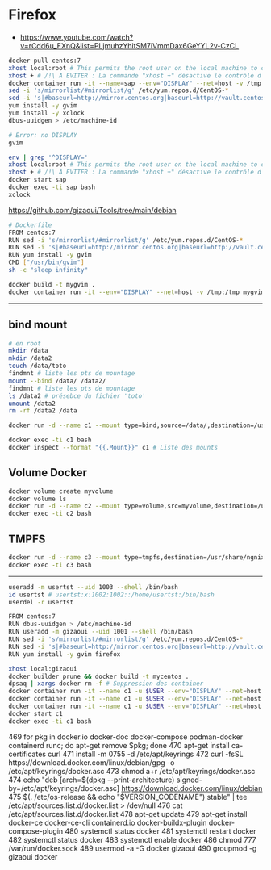 # Firefox

- https://www.youtube.com/watch?v=rCdd6u_FXnQ&list=PLjmuhzYhitSM7iVmmDax6GeYYL2v-CzCL

```bash
docker pull centos:7
xhost local:root # This permits the root user on the local machine to connect to X windows display.
xhost + # /!\ A EVITER : La commande "xhost +" désactive le contrôle d'accès à votre serveur X11
docker container run -it --name=sap --env="DISPLAY" --net=host -v /tmp:/tmp centos:7
sed -i 's/mirrorlist/#mirrorlist/g' /etc/yum.repos.d/CentOS-*
sed -i 's|#baseurl=http://mirror.centos.org|baseurl=http://vault.centos.org|g' /etc/yum.repos.d/CentOS-*
yum install -y gvim
yum install -y xclock
dbus-uuidgen > /etc/machine-id

# Error: no DISPLAY
gvim 
```


```bash
env | grep '^DISPLAY='
xhost local:root # This permits the root user on the local machine to connect to X windows display.
xhost + # /!\ A EVITER : La commande "xhost +" désactive le contrôle d'accès à votre serveur X11
docker start sap
docker exec -ti sap bash
xclock
```

https://github.com/gizaoui/Tools/tree/main/debian

```bash
# Dockerfile
FROM centos:7
RUN sed -i 's/mirrorlist/#mirrorlist/g' /etc/yum.repos.d/CentOS-*
RUN sed -i 's|#baseurl=http://mirror.centos.org|baseurl=http://vault.centos.org|g' /etc/yum.repos.d/CentOS-*
RUN yum install -y gvim
CMD ["/usr/bin/gvim"]
sh -c "sleep infinity"
```

```bash
docker build -t mygvim .
docker container run -it --env="DISPLAY" --net=host -v /tmp:/tmp mygvim
```

---

## bind mount


```bash
# en root
mkdir /data
mkdir /data2
touch /data/toto
findmnt # liste les pts de mountage
mount --bind /data/ /data2/
findmnt # liste les pts de mountage
ls /data2 # présebce du fichier 'toto'
umount /data2
rm -rf /data2 /data
```

```bash
docker run -d --name c1 --mount type=bind,source=/data/,destination=/usr/share/ngnix/html nginx:latest

docker exec -ti c1 bash
docker inspect --format "{{.Mount}}" c1 # Liste des mounts
```

## Volume Docker

```bash
docker volume create myvolume
docker volume ls
docker run -d --name c2 --mount type=volume,src=myvolume,destination=/usr/share/ngnix/html nginx:latest
docker exec -ti c2 bash
```

   
## TMPFS

```bash
docker run -d --name c3 --mount type=tmpfs,destination=/usr/share/ngnix/html nginx:latest
docker exec -ti c3 bash
```

---

```bash
useradd -m usertst --uid 1003 --shell /bin/bash
id usertst # usertst:x:1002:1002::/home/usertst:/bin/bash
userdel -r usertst
```

```bash
FROM centos:7
RUN dbus-uuidgen > /etc/machine-id
RUN useradd -m gizaoui --uid 1001 --shell /bin/bash
RUN sed -i 's/mirrorlist/#mirrorlist/g' /etc/yum.repos.d/CentOS-*
RUN sed -i 's|#baseurl=http://mirror.centos.org|baseurl=http://vault.centos.org|g' /etc/yum.repos.d/CentOS-*
RUN yum install -y gvim firefox
```


```bash
xhost local:gizaoui
docker builder prune && docker build -t mycentos .
dpsaq | xargs docker rm -f # Suppression des container
docker container run -it --name c1 -u $USER --env="DISPLAY" --net=host -v '/tmp:/tmp' mycentos
docker container run -it --name c1 -u $USER --env="DISPLAY" --net=host -v '/home/gizaoui/data:/tmp' mycentos # creation de 'data' en 'root'
docker container run -it --name c1 -u $USER --env="DISPLAY" --net=host  --mount type=bind,source=/home/gizaoui,destination=/home/gizaoui mycentos
docker start c1
docker exec -ti c1 bash
```












  469  for pkg in docker.io docker-doc docker-compose podman-docker containerd runc; do  apt-get remove $pkg; done
  470  apt-get install ca-certificates curl
  471   install -m 0755 -d /etc/apt/keyrings
  472  curl -fsSL https://download.docker.com/linux/debian/gpg -o /etc/apt/keyrings/docker.asc
  473  chmod a+r /etc/apt/keyrings/docker.asc
  474  echo   "deb [arch=$(dpkg --print-architecture) signed-by=/etc/apt/keyrings/docker.asc] https://download.docker.com/linux/debian \
  475    $(. /etc/os-release && echo "$VERSION_CODENAME") stable" |    tee /etc/apt/sources.list.d/docker.list > /dev/null
  476  cat /etc/apt/sources.list.d/docker.list
  478   apt-get update
  479   apt-get install docker-ce docker-ce-cli containerd.io docker-buildx-plugin docker-compose-plugin
  480  systemctl status docker
  481  systemctl restart docker
  482  systemctl status docker
  483  systemctl enable docker
  486  chmod 777 /var/run/docker.sock
  489  usermod -a -G docker gizaoui
  490  groupmod -g gizaoui docker


 